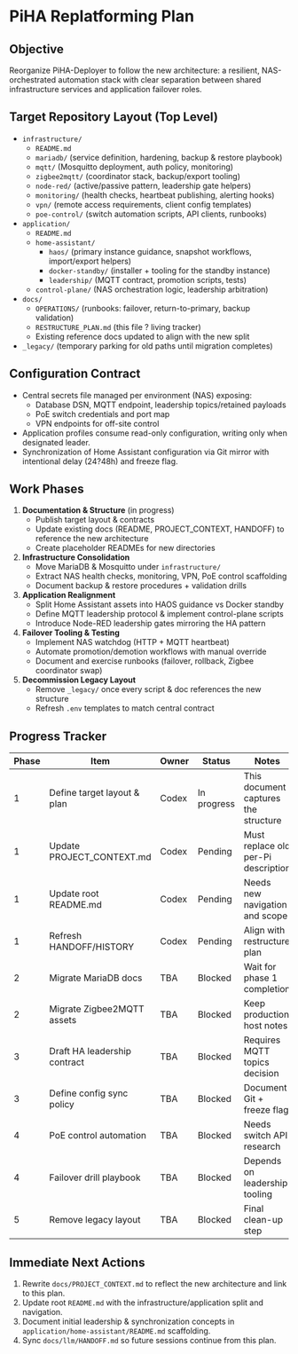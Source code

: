 # PiHA Replatforming Plan

## Objective
Reorganize PiHA-Deployer to follow the new architecture: a resilient, NAS-orchestrated automation stack with clear separation between shared infrastructure services and application failover roles.

## Target Repository Layout (Top Level)
- `infrastructure/`
  - `README.md`
  - `mariadb/` (service definition, hardening, backup & restore playbook)
  - `mqtt/` (Mosquitto deployment, auth policy, monitoring)
  - `zigbee2mqtt/` (coordinator stack, backup/export tooling)
  - `node-red/` (active/passive pattern, leadership gate helpers)
  - `monitoring/` (health checks, heartbeat publishing, alerting hooks)
  - `vpn/` (remote access requirements, client config templates)
  - `poe-control/` (switch automation scripts, API clients, runbooks)
- `application/`
  - `README.md`
  - `home-assistant/`
    - `haos/` (primary instance guidance, snapshot workflows, import/export helpers)
    - `docker-standby/` (installer + tooling for the standby instance)
    - `leadership/` (MQTT contract, promotion scripts, tests)
  - `control-plane/` (NAS orchestration logic, leadership arbitration)
- `docs/`
  - `OPERATIONS/` (runbooks: failover, return-to-primary, backup validation)
  - `RESTRUCTURE_PLAN.md` (this file ? living tracker)
  - Existing reference docs updated to align with the new split
- `_legacy/` (temporary parking for old paths until migration completes)

## Configuration Contract
- Central secrets file managed per environment (NAS) exposing:
  - Database DSN, MQTT endpoint, leadership topics/retained payloads
  - PoE switch credentials and port map
  - VPN endpoints for off-site control
- Application profiles consume read-only configuration, writing only when designated leader.
- Synchronization of Home Assistant configuration via Git mirror with intentional delay (24?48h) and freeze flag.

## Work Phases
1. **Documentation & Structure** (in progress)
   - Publish target layout & contracts
   - Update existing docs (README, PROJECT_CONTEXT, HANDOFF) to reference the new architecture
   - Create placeholder READMEs for new directories
2. **Infrastructure Consolidation**
   - Move MariaDB & Mosquitto under `infrastructure/`
   - Extract NAS health checks, monitoring, VPN, PoE control scaffolding
   - Document backup & restore procedures + validation drills
3. **Application Realignment**
   - Split Home Assistant assets into HAOS guidance vs Docker standby
   - Define MQTT leadership protocol & implement control-plane scripts
   - Introduce Node-RED leadership gates mirroring the HA pattern
4. **Failover Tooling & Testing**
   - Implement NAS watchdog (HTTP + MQTT heartbeat)
   - Automate promotion/demotion workflows with manual override
   - Document and exercise runbooks (failover, rollback, Zigbee coordinator swap)
5. **Decommission Legacy Layout**
   - Remove `_legacy/` once every script & doc references the new structure
   - Refresh `.env` templates to match central contract

## Progress Tracker
| Phase | Item | Owner | Status | Notes |
|-------|------|-------|--------|-------|
| 1 | Define target layout & plan | Codex | In progress | This document captures the structure |
| 1 | Update PROJECT_CONTEXT.md | Codex | Pending | Must replace old per-Pi description |
| 1 | Update root README.md | Codex | Pending | Needs new navigation and scope |
| 1 | Refresh HANDOFF/HISTORY | Codex | Pending | Align with restructure plan |
| 2 | Migrate MariaDB docs | TBA | Blocked | Wait for phase 1 completion |
| 2 | Migrate Zigbee2MQTT assets | TBA | Blocked | Keep production host notes |
| 3 | Draft HA leadership contract | TBA | Blocked | Requires MQTT topics decision |
| 3 | Define config sync policy | TBA | Blocked | Document Git + freeze flag |
| 4 | PoE control automation | TBA | Blocked | Needs switch API research |
| 4 | Failover drill playbook | TBA | Blocked | Depends on leadership tooling |
| 5 | Remove legacy layout | TBA | Blocked | Final clean-up step |

## Immediate Next Actions
1. Rewrite `docs/PROJECT_CONTEXT.md` to reflect the new architecture and link to this plan.
2. Update root `README.md` with the infrastructure/application split and navigation.
3. Document initial leadership & synchronization concepts in `application/home-assistant/README.md` scaffolding.
4. Sync `docs/llm/HANDOFF.md` so future sessions continue from this plan.
